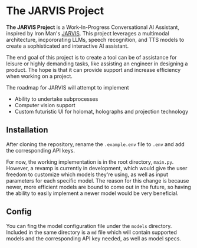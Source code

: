 # The JARVIS Project

**The JARVIS Project** is a Work-In-Progress Conversational AI Assistant, inspired by Iron Man's [JARVIS](https://en.wikipedia.org/wiki/J.A.R.V.I.S.). This project leverages a multimodal architecture, incpororating LLMs, speech recognition, and TTS models to create a sophisticated and interactive AI assistant.

The end goal of this project is to create a tool can be of assistance for leisure or highly demanding tasks, like assisting an engineer in designing a product. The hope is that it can provide support and increase efficiency when working on a project.

The roadmap for JARVIS will attempt to implement

- Ability to undertake subprocesses
- Computer vision support
- Custom futuristic UI for holomat, holographs and projection technology

## Installation

After cloning the repository, rename the `.example.env` file to `.env` and add the corresponding API keys.

For now, the working implementation is in the root directory, `main.py`. However, a revamp is currently in development, which would give the user freedom to customize which models they're using, as well as input parameters for each specific model. The reason for this change is because newer, more efficient models are bound to come out in the future, so having the ability to easily implement a newer model would be very beneficial.

## Config

You can fing the model configuration file under the `models` directory. Included in the same directory is a `md` file which will contain supported models and the corresponding API key needed, as well as model specs.
